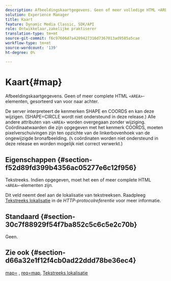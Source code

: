 ```yaml
---
description: Afbeeldingskaartgegevens. Geen of meer volledige HTML <AREA>-elementen, gesorteerd van voor naar achter.
solution: Experience Manager
title: Kaart
feature: Dynamic Media Classic, SDK/API
role: Ontwikkelaar,zakelijke praktiserer
translation-type: tm+mt
source-git-commit: f6c97606d7a4209427316d7367013ad9585a5cae
workflow-type: tm+mt
source-wordcount: '139'
ht-degree: 0%

---
```



# Kaart{#map}

Afbeeldingskaartgegevens. Geen of meer complete HTML `<AREA>`-elementen, gesorteerd van voor naar achter.

De server interpreteert de kenmerken SHAPE en COORDS en kan deze wijzigen. (SHAPE=CIRCLE wordt niet ondersteund in deze release.) Alle andere attributen van `<AREA>` worden overgegaan zonder wijziging. Coördinaatwaarden die zijn opgegeven met het kenmerk COORDS, moeten pixelverschuivingen zijn ten opzichte van de linkerbovenhoek van de ongewijzigde bronafbeelding. (`%` coördinaten worden niet ondersteund in deze release en worden mogelijk niet correct verwerkt.)

## Eigenschappen {#section-f52d89fd399b4356ac05277e6c12f956}

Tekstreeks. Indien opgegeven, moet het een of meer complete HTML `<AREA>`-elementen zijn.

Dit veld neemt deel aan de lokalisatie van tekstreeksen. Raadpleeg [Tekstreeks lokalisatie](/help/aem-is-ir-api/is-api/http-ref/image-serving-api-ref/c-http-protocol-reference/c-syntax-and-features/r-text-string-localization.md) in de *HTTP-protocolreferentie* voor meer informatie.

## Standaard {#section-30c7f88929f54f7ba852c5c6c5e2c70b}

Geen.

## Zie ook {#section-d66a32e1f12f4cb0ad22ddd78be36ec4}

[map=](/help/aem-is-ir-api/is-api/http-ref/image-serving-api-ref/c-http-protocol-reference/c-command-reference/r-map.md) ,  [req=map](/help/aem-is-ir-api/is-api/http-ref/image-serving-api-ref/c-http-protocol-reference/c-command-reference/r-req/r-req.md),  [Tekstreeks lokalisatie](/help/aem-is-ir-api/is-api/http-ref/image-serving-api-ref/c-http-protocol-reference/c-syntax-and-features/r-text-string-localization.md)

